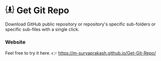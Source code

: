 <h1> <img src="images/logo_128.png" width=30 height=30 /> Get Git Repo </h1>

Download GitHub public repository or repository's specific sub-folders or specific sub-files with a single click.


### Website

Feel free to try it here.
👉 https://m-suryaprakash.github.io/Get-Git-Repo/